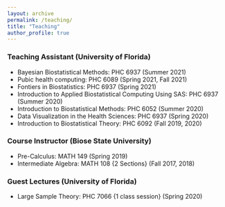 ```yaml
---
layout: archive
permalink: /teaching/
title: "Teaching"
author_profile: true
---
```


### Teaching Assistant (University of Florida)

- Bayesian Biostatistical Methods: PHC 6937 (Summer 2021)
- Pubic health computing: PHC 6089 (Spring 2021, Fall 2021)
- Fontiers in Biostatistics: PHC 6937 (Spring 2021)
- Introduction to Applied Biostatistical Computing Using SAS: PHC 6937 (Summer 2020)
- Introduction to Biostatistical Methods: PHC 6052 (Summer 2020)
- Data Visualization in the Health Sciences: PHC 6937 (Spring 2020)
- Introduction to Biostatistical Theory: PHC 6092 (Fall 2019, 2020)

### Course Instructor (Biose State University)

- Pre-Calculus: MATH 149 (Spring 2019)
- Intermediate Algebra: MATH 108 {2 Sections} (Fall 2017, 2018)

### Guest Lectures (University of Florida)

- Large Sample Theory: PHC 7066 {1 class session} (Spring 2020)
